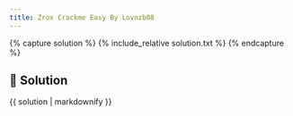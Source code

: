 ```yaml
---
title: Zrox Crackme Easy By Lovnzb08
---
```


{% capture solution %}
{% include_relative solution.txt %}
{% endcapture %}

## 📝 Solution

{{ solution | markdownify }}
